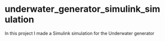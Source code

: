 # underwater_generator_simulink_simulation
In this project I made a Simulink simulation for the Underwater generator

